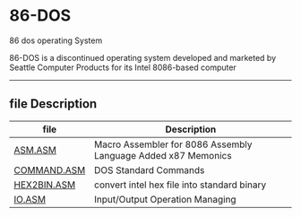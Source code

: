 # 86-DOS
86 dos operating System 


86-DOS is a discontinued operating system developed and
marketed by Seattle Computer Products for its Intel 8086-based computer

------------------------------------------------

## file Description 


file                | Description 
--------------------|--------------------------------------------
[ASM.ASM]           | Macro Assembler for 8086 Assembly Language Added x87 Memonics  
[COMMAND.ASM]       | DOS Standard Commands
[HEX2BIN.ASM]       | convert intel hex file into standard binary 
[IO.ASM]            | Input/Output Operation Managing 






[ASM.ASM]:https://github.com/syeedameen/86-DOS/blob/master/ASM.ASM
[COMMAND.ASM]:https://github.com/syeedameen/86-DOS/blob/master/COMMAND.ASM
[HEX2BIN.ASM]:https://github.com/syeedameen/86-DOS/blob/master/HEX2BIN.ASM
[IO.ASM]:https://github.com/syeedameen/86-DOS/blob/master/IO.ASM
